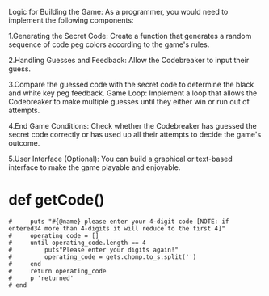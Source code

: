 Logic for Building the Game:
As a programmer, you would need to implement the following components:

1.Generating the Secret Code:
Create a function that generates a random sequence of code peg colors according to the game's rules.

2.Handling Guesses and Feedback:
Allow the Codebreaker to input their guess.

3.Compare the guessed code with the secret code to determine the black and white key peg feedback.
Game Loop:
Implement a loop that allows the Codebreaker to make multiple guesses until they either win or run out of attempts.

4.End Game Conditions:
Check whether the Codebreaker has guessed the secret code correctly or has used up all their attempts to decide the game's outcome.

5.User Interface (Optional):
You can build a graphical or text-based interface to make the game playable and enjoyable.

  # def getCode()
    #     puts "#{@name} please enter your 4-digit code [NOTE: if entered34 more than 4-digits it will reduce to the first 4]"
    #     operating_code = []
    #     until operating_code.length == 4
    #         puts"Please enter your digits again!"
    #         operating_code = gets.chomp.to_s.split('')
    #     end
    #     return operating_code
    #     p 'returned'
    # end